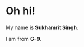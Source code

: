 <!DOCTYPE html>
<html lang="en">
<head>
    <meta charset="UTF-8">
    <meta name="viewport" content="width=device-width, initial-scale=1.0">
    <title>Introduction</title>
</head>
<body>
    <div class="container">
        <h1>Oh hi!</h1>
        <p>My name is <strong>Sukhamrit Singh</strong>.</p>
        <p>I am from <strong>G-9</strong>.</p>
    </div>
</body>
</html>
